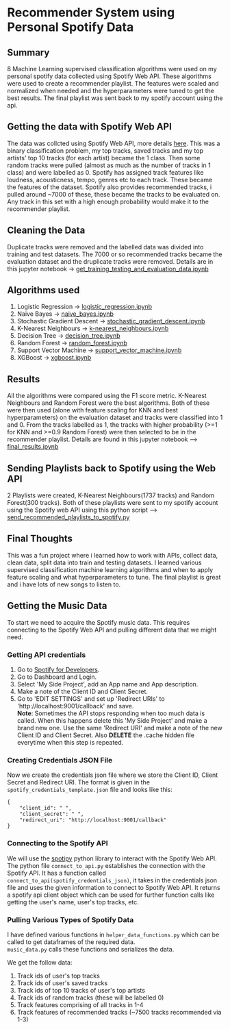 # Recommender System using Personal Spotify Data

## Summary
8 Machine Learning supervised classification algorithms were used on my personal spotify data collected using Spotify Web API. These algorithms were used to create a recommender playlist. The features were scaled and normalized when needed and the hyperparameters were tuned to get the best results. The final playlist was sent back to my spotify account using the api.  

## Getting the data with Spotify Web API
 The data was collcted using Spotify Web API, more details [here](https://github.com/Purefekt/Recommender-System-using-Personal-Spotify-Data#getting-the-music-data). This was a binary classification problem, my top tracks, saved tracks and my top artists' top 10 tracks (for each artist) became the 1 class. Then some random tracks were pulled (almost as much as the number of tracks in 1 class) and were labelled as 0. Spotify has assigned track features like loudness, acousticness, tempo, genres etc to each track. These became the features of the dataset. Spotify also provides recommended tracks, i pulled around ~7000 of these, these became the tracks to be evaluated on. Any track in this set with a high enough probability would make it to the recommender playlist.

## Cleaning the Data
Duplicate tracks were removed and the labelled data was divided into training and test datasets. The 7000 or so recommended tracks became the evaluation dataset and the druplicate tracks were removed. Details are in this jupyter notebook -> [get_training_testing_and_evaluation_data.ipynb](get_training_testing_and_evaluation_data.ipynb)

## Algorithms used
1. Logistic Regression -> [logistic_regression.ipynb](logistic_regression.ipynb)
2. Naive Bayes -> [naive_bayes.ipynb](naive_bayes.ipynb)
3. Stochastic Gradient Descent -> [stochastic_gradient_descent.ipynb](stochastic_gradient_descent.ipynb)
4. K-Nearest Neighbours -> [k-nearest_neighbours.ipynb](k-nearest_neighbours.ipynb)
5. Decision Tree -> [decision_tree.ipynb](decision_tree.ipynb)
6. Random Forest -> [random_forest.ipynb](random_forest.ipynb)
7. Support Vector Machine -> [support_vector_machine.ipynb](support_vector_machine.ipynb)
8. XGBoost -> [xgboost.ipynb](xgboost.ipynb)

## Results
All the algorithms were compared using the F1 score metric. K-Nearest Neighbours and Random Forest were the best algorithms. Both of these were then used (alone with feature scaling for KNN and best hyperparameters) on the evaluation dataset and tracks were classified into 1 and 0. From the tracks labelled as 1, the tracks with higher probability (>=1 for KNN and >=0.9 Random Forest) were then selected to be in the recommender playlist. Details are found in this jupyter notebook --> [final_results.ipynb](final_results.ipynb)

## Sending Playlists back to Spotify using the Web API
2 Playlists were created, K-Nearest Neighbours(1737 tracks) and Random Forest(300 tracks). Both of these playlists were sent to my spotify account using the Spotify web API using this python script -->  [send_recommended_playlists_to_spotify.py](send_recommended_playlists_to_spotify.py)

## Final Thoughts
This was a fun project where i learned how to work with APIs, collect data, clean data, split data into train and testing datasets. I learned various supervised classification machine learning algorithms and when to apply feature scaling and what hyperparameters to tune. The final playlist is great and i have lots of new songs to listen to.

## Getting the Music Data
To start we need to acquire the Spotify music data. This requires connecting to the Spotify Web API and pulling different data that we might need.
### Getting API credentials
1. Go to [Spotify for Developers](https://developer.spotify.com/).
2. Go to Dashboard and Login.
3. Select 'My Side Project', add an App name and App description.
4. Make a note of the Client ID and Client Secret.
5. Go to 'EDIT SETTINGS' and set up 'Redirect URIs' to 'http://localhost:9001/callback' and save.  
**Note**: Sometimes the API stops responding when too much data is called. When this happens delete this 'My Side Project' and make a brand new one. Use the same 'Redirect URI' and make a note of the new Client ID and Client Secret. Also **DELETE** the .cache hidden file everytime when this step is repeated.

### Creating Credentials JSON File
Now we create the credentials json file where we store the Client ID, Client Secret and Redirect URI. The format is given in the ```spotify_credentials_template.json``` file and looks like this:
```
{
    "client_id": " ",
    "client_secret": " ",
    "redirect_uri": "http://localhost:9001/callback"
}
```
### Connecting to the Spotify API
We will use the [spotipy](https://spotipy.readthedocs.io/en/2.18.0/) python library to interact with the Spotify Web API.  
The python file ```connect_to_api.py``` establishes the connection with the Spotify API. It has a function called ```connect_to_api(spotify_credentials_json)```, it takes in the credentials json file and uses the given information to connect to Spotify Web API. It returns a spotify api client object which can be used for further function calls like getting the user's name, user's top tracks, etc.

### Pulling Various Types of Spotify Data
I have defined various functions in ```helper_data_functions.py``` which can be called to get dataframes of the required data.  
```music_data.py``` calls these functions and serializes the data.  

We get the follow data:
1. Track ids of user's top tracks
2. Track ids of user's saved tracks
3. Track ids of top 10 tracks of user's top artists
4. Track ids of random tracks (these will be labelled 0)
5. Track features comprising of all tracks in 1-4
6. Track features of recommended tracks (~7500 tracks recommended via 1-3)
